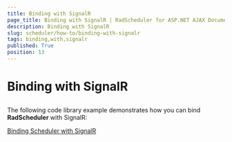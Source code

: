 ```yaml
---
title: Binding with SignalR
page_title: Binding with SignalR | RadScheduler for ASP.NET AJAX Documentation
description: Binding with SignalR
slug: scheduler/how-to/binding-with-signalr
tags: binding,with,signalr
published: True
position: 13
---
```


# Binding with SignalR



## 

The following code library example demonstrates how you can bind **RadScheduler** with SignalR:

[Binding Scheduler with SignalR](https://www.telerik.com/support/code-library/binding-radscheduler-with-signalr)

